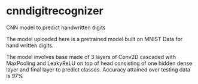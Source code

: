 # cnndigitrecognizer
CNN model to predict handwritten digits

The model uploaded here is a pretrained model built on MNIST Data for hand written digits.

The model involves base made of 3 layers of Conv2D cascaded with MaxPooling and LeakyReLU on top of head consisting of one hidden dense layer and final layer to predict classes.
Accuracy attained over testing data is 97%

